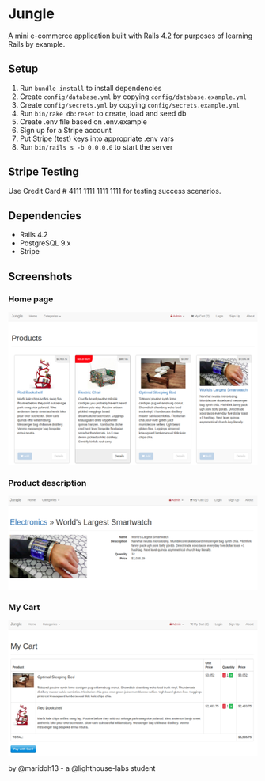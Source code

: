 # Jungle

A mini e-commerce application built with Rails 4.2 for purposes of learning Rails by example.


## Setup

1. Run `bundle install` to install dependencies
2. Create `config/database.yml` by copying `config/database.example.yml`
3. Create `config/secrets.yml` by copying `config/secrets.example.yml`
4. Run `bin/rake db:reset` to create, load and seed db
5. Create .env file based on .env.example
6. Sign up for a Stripe account
7. Put Stripe (test) keys into appropriate .env vars
8. Run `bin/rails s -b 0.0.0.0` to start the server

## Stripe Testing

Use Credit Card # 4111 1111 1111 1111 for testing success scenarios.

## Dependencies

* Rails 4.2
* PostgreSQL 9.x
* Stripe

## Screenshots

### Home page
!["Home page"](https://github.com/maridoh13/Jungle/blob/master/public/homepage.png)

### Product description
!["Product description"](https://github.com/maridoh13/Jungle/blob/master/public/productdesc.png)

### My Cart
!["My Cart"](https://github.com/maridoh13/Jungle/blob/master/public/mycart.png)

by @maridoh13 - a @lighthouse-labs student